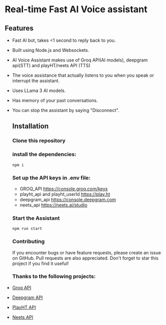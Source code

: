 # Real-time Fast AI Voice assistant
## Features
- Fast AI bot, takes <1 second to reply back to you.
- Built using Node.js and Websockets.
- AI Voice Assistant makes use of Groq API(AI models), deepgram api(STT) and playHT/neets API (TTS)
- The voice assistance that actually listens to you when you speak or interrupt the assistant.
- Uses LLama 3 AI models.
- Has memory of your past conversations.
- You can stop the assistant by saying "Disconnect".
  
  ## Installation
  ### Clone this repository
  ### install the dependencies:
  ```npm i```
  ### Set up the API keys in .env file:
  - GROQ_API https://console.groq.com/keys
  - playht_api and playht_userId https://play.ht
  - deepgram_api https://console.deepgram.com
  - neets_api https://neets.ai/studio

  ### Start the Assistant
  ``` npm run start ```
  ### Contributing
  If you encounter bugs or have feature requests, please create an issue on GitHub. Pull requests are also appreciated. Don't forget to star this project if you find it useful!
  
  ### Thanks to the following projects:
- [Groq API](https://groq.com)
- [Deepgram API](https://deepgram.com)
- [PlayHT API](https://play.ht)
- [Neets API](https://neets.ai/studio)
